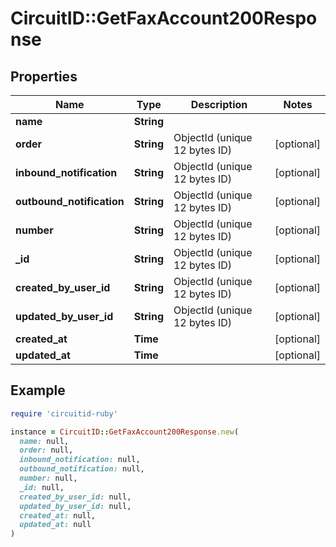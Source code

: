 # CircuitID::GetFaxAccount200Response

## Properties

| Name | Type | Description | Notes |
| ---- | ---- | ----------- | ----- |
| **name** | **String** |  |  |
| **order** | **String** | ObjectId (unique 12 bytes ID) | [optional] |
| **inbound_notification** | **String** | ObjectId (unique 12 bytes ID) | [optional] |
| **outbound_notification** | **String** | ObjectId (unique 12 bytes ID) | [optional] |
| **number** | **String** | ObjectId (unique 12 bytes ID) | [optional] |
| **_id** | **String** | ObjectId (unique 12 bytes ID) | [optional] |
| **created_by_user_id** | **String** | ObjectId (unique 12 bytes ID) | [optional] |
| **updated_by_user_id** | **String** | ObjectId (unique 12 bytes ID) | [optional] |
| **created_at** | **Time** |  | [optional] |
| **updated_at** | **Time** |  | [optional] |

## Example

```ruby
require 'circuitid-ruby'

instance = CircuitID::GetFaxAccount200Response.new(
  name: null,
  order: null,
  inbound_notification: null,
  outbound_notification: null,
  number: null,
  _id: null,
  created_by_user_id: null,
  updated_by_user_id: null,
  created_at: null,
  updated_at: null
)
```

